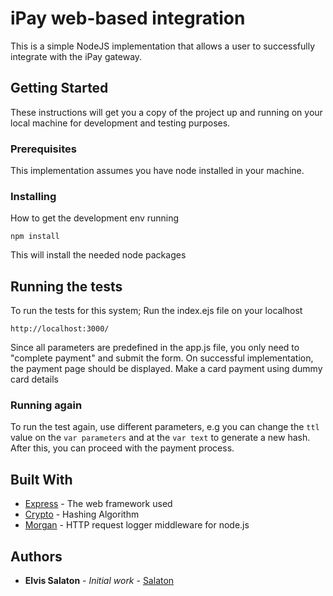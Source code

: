 # iPay web-based integration

This is a simple NodeJS implementation that allows a user to successfully integrate with the iPay gateway.

## Getting Started

These instructions will get you a copy of the project up and running on your local machine for development and testing purposes.

### Prerequisites

This implementation assumes you have node installed in your machine. 

### Installing

How to get the development env running


```
npm install
```
This will install the needed node packages

## Running the tests

To run the tests for this system;
Run the index.ejs file on your localhost

```
http://localhost:3000/
```
Since all parameters are predefined in the app.js file, you only need to "complete payment" and submit the form. On successful implementation, the payment page should be displayed. Make a card payment using dummy card details

### Running again

To run the test again, use different parameters, e.g you can change the ```ttl``` value on the ```var parameters``` and at the ```var text``` to generate a new hash. After this, you can proceed with the payment process.

## Built With

* [Express](http://expressjs.com/) - The web framework used
* [Crypto](https://cryptojs.gitbook.io/docs/) - Hashing Algorithm
* [Morgan](https://github.com/expressjs/morgan) - HTTP request logger middleware for node.js

## Authors

* **Elvis Salaton** - *Initial work* - [Salaton](https://github.com/Salaton)


